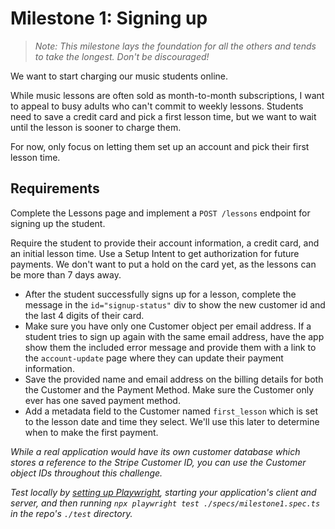 # Milestone 1: Signing up

> _Note: This milestone lays the foundation for all the others and tends to take the longest. Don't be discouraged!_

We want to start charging our music students online. 

While music lessons are often sold as month-to-month subscriptions, I want to appeal to busy adults who can't commit to weekly lessons.  Students need to save a credit card and pick a first lesson time, but we want to wait until the lesson is sooner to charge them.  

For now, only focus on letting them set up an account and pick their first lesson time.
## Requirements

Complete the Lessons page and implement a `POST /lessons` endpoint for signing up the student.
<br />

Require the student to provide their account information, a credit card, and an initial lesson time.  Use a Setup Intent to get authorization for future payments.  We don't want to put a hold on the card yet, as the lessons can be more than 7 days away.
- After the student successfully signs up for a lesson, complete the message in the `id="signup-status"` div to show the new customer id and the last 4 digits of their card.
- Make sure you have only one Customer object per email address.  If a student tries to sign up again with the same email address, have the app show them the included error message and provide them with a link to the `account-update` page where they can update their payment information.
- Save the provided name and email address on the billing details for both the Customer and the Payment Method.  Make sure the Customer only ever has one saved payment method.
- Add a metadata field to the Customer named `first_lesson` which is set to the lesson date and time they select.  We'll use this later to determine when to make the first payment.

_While a real application would have its own customer database which stores a reference to the Stripe Customer ID, you can use the Customer object IDs throughout this challenge._

_Test locally by [setting up Playwright](../test/README.md), starting your application's client and server, and then running `npx playwright test ./specs/milestone1.spec.ts` in the repo's `./test` directory._